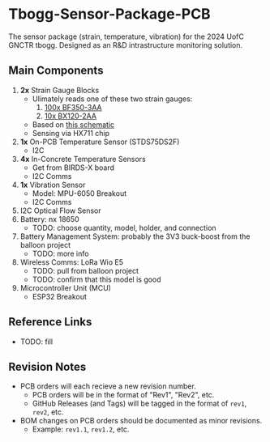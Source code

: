# Tbogg-Sensor-Package-PCB
The sensor package (strain, temperature, vibration) for the 2024 UofC GNCTR tbogg. Designed as an R&amp;D intrastructure monitoring solution.

## Main Components

1. **2x** Strain Gauge Blocks
	* Ulimately reads one of these two strain gauges:
		1. [100x BF350-3AA](https://www.aliexpress.com/item/595240806.html)
		2. [10x BX120-2AA](https://www.aliexpress.com/item/1005003672107724.html)
	* Based on [this schematic](https://www.elecrow.com/strain-gauge-module-p-735.html)
	* Sensing via HX711 chip
2. **1x** On-PCB Temperature Sensor (STDS75DS2F)
	* I2C
3. **4x** In-Concrete Temperature Sensors
	* Get from BIRDS-X board
	* I2C Comms
4. **1x** Vibration Sensor
	* Model: MPU-6050 Breakout
	* I2C Comms
5. I2C Optical Flow Sensor
6. Battery: nx 18650
	* TODO: choose quantity, model, holder, and connection
7. Battery Management System: probably the 3V3 buck-boost from the balloon project
	* TODO: more info
8. Wireless Comms: LoRa Wio E5
	* TODO: pull from balloon project
	* TODO: confirm that this model is good
9. Microcontroller Unit (MCU)
	* ESP32 Breakout

## Reference Links
* TODO: fill

## Revision Notes
* PCB orders will each recieve a new revision number. 
	* PCB orders will be in the format of "Rev1", "Rev2", etc.
	* GitHub Releases (and Tags) will be tagged in the format of `rev1`, `rev2`, etc.
* BOM changes on PCB orders should be documented as minor revisions.
	* Example: `rev1.1`, `rev1.2`, etc.
